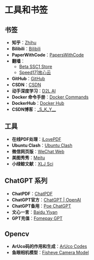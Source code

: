 # 工具和书签

## 书签

- **知乎**：[Zhihu](https://www.zhihu.com/)
- **Bilibili**：[Bilibili](https://www.bilibili.com/)
- **PaperWithCode**：[PapersWithCode](https://paperswithcode.com/search?q_meta=&q_type=&q=occupy+network+)
- **翻墙**：
  - [Beta SSC1 Store](https://beta.ssc1.store/)
  - [Speed17|放心云](https://speed17.com/#/dashboard)
- **GitHub**：[GitHub](https://github.com/)
- **CSDN**：[CSDN](https://mp.csdn.net/?spm=1000.2115.3001.8539)
- **动手深度学习**：[D2L AI](https://zh.d2l.ai/)
- **Docker 命令手册**：[Docker Commands](https://www.kancloud.cn/woshigrey/docker/945795)
- **DockerHub**：[Docker Hub](https://hub.docker.com/)
- **CSDN博客**：[\_S\_K\_Y\_\_](https://blog.csdn.net/weixin_43850560?spm=1011.2415.3001.5343)

## 工具

- **在线PDF处理**：[iLovePDF](https://www.ilovepdf.com/zh-cn)
- **Ubuntu Clash**：[Ubuntu Clash](https://zhuanlan.zhihu.com/p/443918549)
- **微信网页版**：[WeChat Web](https://wx.qq.com/index.php)
- **美图秀秀**：[Meitu](https://pc.meitu.com/)
- **小绿鲸文献**：[XLJ Sci](https://www.xljsci.com/editor/)

## ChatGPT 系列

- **ChatPDF**：[ChatPDF](https://www.chatpdf.com/)
- **ChatGPT官方**：[ChatGPT | OpenAI](https://chat.openai.com/auth/login)
- **ChatGPT备用**：[Poe ChatGPT](https://poe.com/ChatGPT)
- **文心一言**：[Baidu Yiyan](https://yiyan.baidu.com/)
- **GPT充值**：[Fomepay GPT](https://www.fomepay.com/?gclid=CjwKCAiApuCrBhAuEiwA8VJ6JsLDOd5V3ZAWzm9W87vtNWZN3bJh31XXx0tI5BudlFwyg8DGn7JOeBoCWNoQAvD_BwE)

## Opencv

- **ArUco码的作用和生成**：[ArUco Codes](https://blog.csdn.net/tgj891/article/details/129165851)
- **鱼眼相机模型**：[Fisheye Camera Model](https://mp.weixin.qq.com/s?__biz=MzU0NjgzMDIxMQ==&mid=2247606043&idx=3&sn=cf22f4bc7b716bfc2403990c8f9cc62d&chksm=fb54bdf7cc2334e12d71f35ae732102b611bf1d2987451c43ff8ae2726c08092f153ee9b4752&scene=27)
